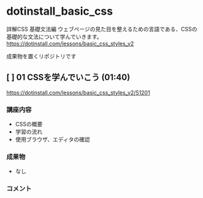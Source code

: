 # dotinstall_basic_css

詳解CSS 基礎文法編
ウェブページの見た目を整えるための言語である、CSSの基礎的な文法について学んでいきます。
https://dotinstall.com/lessons/basic_css_styles_v2

成果物を置くリポジトリです

## [ ] 01 CSSを学んでいこう (01:40)
https://dotinstall.com/lessons/basic_css_styles_v2/51201

### 講座内容
- CSSの概要
- 学習の流れ
- 使用ブラウザ、エディタの確認

### 成果物
- なし

### コメント